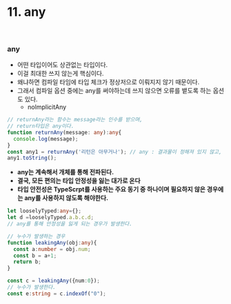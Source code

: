 # 11. any

<br>

### any
- 어떤 타입이어도 상관없는 타입이다.
- 이걸 최대한 쓰지 않는게 핵심이다.
- 왜냐하면 컴파일 타임에 타입 체크가 정상저으로 이뤄지지 않기 때문이다.
- 그래서 컴파일 옵션 중에는 any를 써야하는데 쓰지 않으면 오류를 뱉도록 하는 옵션도 있다.
  - nolmplicitAny

```ts
// returnAny라는 함수는 message라는 인수를 받으며,
// return타입은 any이다.
function returnAny(message: any):any{
  console.log(message);
}
const any1 = returnAny('리턴은 아무거나'); // any : 결과물이 정해져 있지 않고, 무엇이든지 나올 수 있다. 
any1.toString();
``` 

- **any는 계속해서 개체를 통해 전파된다.**
- **결국, 모든 편의는 타입 안정성을 잃는 대가로 온다**
- **타입 안전성은 TypeScrpt를 사용하는 주요 동기 중 하나이며 필요하지 않은 경우에는 any를 사용하지 않도록 해야한다.**

```ts
let looselyTyped:any={};
let d =looselyTyped.a.b.c.d;
// any를 통해 안정성을 잃게 되는 경우가 발생한다.

// 누수가 발생하는 경우
function leakingAny(obj:any){
  const a:number = obj.num;
  const b = a+1;
  return b;  
}

const c = leakingAny({num:0});
// 누수가 발생한다.
const e:string = c.indexOf("0");
```

<br>
